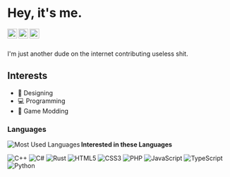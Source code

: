 # Hey, it's me.  

<a href="https://steamcommunity.com/id/dopemenudev/">
  <img align="left" alt="Steam" width="22px" src="https://cdn.jsdelivr.net/npm/simple-icons@v3/icons/steam.svg" />
</a>
<a href="https://twitter.com/UnknownModder">
  <img align="left" alt="Twitter" width="22px" src="https://cdn.jsdelivr.net/npm/simple-icons@v3/icons/twitter.svg" />
</a>
<a href="https://discord.com/users/732725855763038208">
  <img align="left" alt="Discord" width="22px" src="https://cdn.jsdelivr.net/npm/simple-icons@v3/icons/discord.svg" />
</a>

<br />
<br />

I'm just another dude on the internet contributing useless shit.

## Interests
- 🎨 Designing
- 💻 Programming
- 🔎 Game Modding

### Languages 

<img align="left" alt="Most Used Languages" src="https://github-readme-stats.vercel.app/api/top-langs/?username=UnknownModderr&layout=compact" />

**Interested in these Languages**

![C++](https://img.shields.io/badge/-C++-blue?style=flat&logo=c%2B%2B&labelColor=444)
![C#](https://img.shields.io/badge/-C%23-blue?style=flat&logo=c-sharp&labelColor=444)
![Rust](https://img.shields.io/badge/-Rust-brown?style=flat&logo=rust&labelColor=444)
![HTML5](https://img.shields.io/badge/-HTML5-red?style=flat&logo=html5&labelColor=444)
![CSS3](https://img.shields.io/badge/-CSS3-blue?style=flat&logo=css3&labelColor=444)
![PHP](https://img.shields.io/badge/-PHP-777bb4?style=flat&logo=php&labelColor=444)
![JavaScript](https://img.shields.io/badge/-JavaScript-yellow?style=flat&logo=javascript&labelColor=444)
![TypeScript](https://img.shields.io/badge/-TypeScript-blue?style=flat&logo=typescript&labelColor=444)
![Python](https://img.shields.io/badge/-Python-blue?style=flat&logo=python&labelColor=444)
